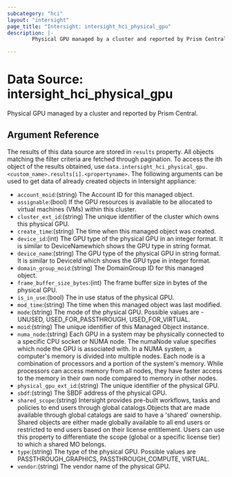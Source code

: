 ```yaml
---
subcategory: "hci"
layout: "intersight"
page_title: "Intersight: intersight_hci_physical_gpu"
description: |-
        Physical GPU managed by a cluster and reported by Prism Central.

---
```


# Data Source: intersight_hci_physical_gpu
Physical GPU managed by a cluster and reported by Prism Central.
## Argument Reference
The results of this data source are stored in `results` property.
All objects matching the filter criteria are fetched through pagination.
To access the ith object of the results obtained, use `data.intersight_hci_physical_gpu.<custom_name>.results[i].<propertyname>`.
The following arguments can be used to get data of already created objects in Intersight appliance:
* `account_moid`:(string) The Account ID for this managed object. 
* `assignable`:(bool) If the GPU resources is available to be allocated to virtual machines (VMs) within this cluster. 
* `cluster_ext_id`:(string) The unique identifier of the cluster which owns this physical GPU. 
* `create_time`:(string) The time when this managed object was created. 
* `device_id`:(int) The GPU type of the physical GPU in an integer format. It is similar to DeviceNamewhich shows the GPU type in string format. 
* `device_name`:(string) The GPU type of the physical GPU in string format. It is similar to DeviceId which shows the GPU type in integer format. 
* `domain_group_moid`:(string) The DomainGroup ID for this managed object. 
* `frame_buffer_size_bytes`:(int) The frame buffer size in bytes of the physical GPU. 
* `is_in_use`:(bool) The in use status of the physical GPU. 
* `mod_time`:(string) The time when this managed object was last modified. 
* `mode`:(string) The mode of the physical GPU. Possible values are - UNUSED, USED_FOR_PASSTHROUGH, USED_FOR_VIRTUAL. 
* `moid`:(string) The unique identifier of this Managed Object instance. 
* `numa_node`:(string) Each GPU in a system may be physically connected to a specific CPU socket or NUMA node. The numaNode value specifies which node the GPU is associated with. In a NUMA system, a computer's memory is divided into multiple nodes. Each node is a combination of processors and a portion of the system's memory. While processors can access memory from all nodes, they have faster access to the memory in their own node compared to memory in other nodes. 
* `physical_gpu_ext_id`:(string) The unique identifier of the physical GPU. 
* `sbdf`:(string) The SBDF address of the physical GPU. 
* `shared_scope`:(string) Intersight provides pre-built workflows, tasks and policies to end users through global catalogs.Objects that are made available through global catalogs are said to have a 'shared' ownership. Shared objects are either made globally available to all end users or restricted to end users based on their license entitlement. Users can use this property to differentiate the scope (global or a specific license tier) to which a shared MO belongs. 
* `type`:(string) The type of the physical GPU. Possible values are PASSTHROUGH_GRAPHICS, PASSTHROUGH_COMPUTE, VIRTUAL. 
* `vendor`:(string) The vendor name of the physical GPU. 
 

